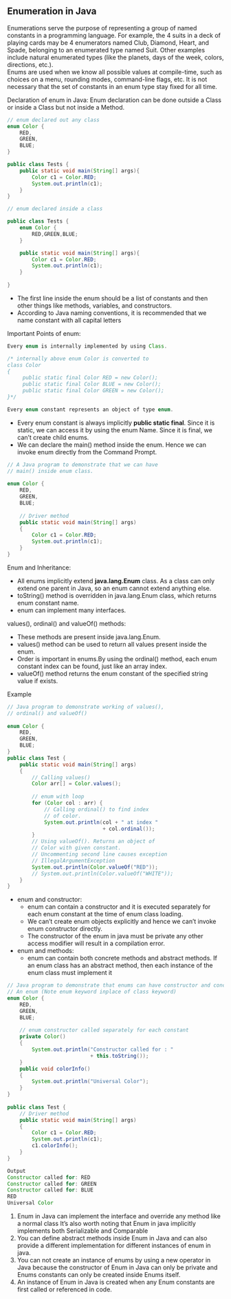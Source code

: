## Enumeration in Java

Enumerations serve the purpose of representing a group of named constants in a programming language. For example, the 4 suits in a deck of playing cards may be 4 enumerators named Club, Diamond, Heart, and Spade, belonging to an enumerated type named Suit. Other examples include natural enumerated types (like the planets, days of the week, colors, directions, etc.).  
Enums are used when we know all possible values at compile-time, such as choices on a menu, rounding modes, command-line flags, etc. It is not necessary that the set of constants in an enum type stay fixed for all time.  

Declaration of enum in Java: Enum declaration can be done outside a Class or inside a Class but not inside a Method.

```java
// enum declared out any class
enum Color {
    RED,
    GREEN,
    BLUE;
}

public class Tests {
    public static void main(String[] args){
        Color c1 = Color.RED;
        System.out.println(c1);
    }
}

// enum declared inside a class

public class Tests {
    enum Color {
        RED,GREEN,BLUE;
    }

    public static void main(String[] args){
        Color c1 = Color.RED;
        System.out.println(c1);
    }
    
}
```

* The first line inside the enum should be a list of constants and then other things like methods, variables, and constructors.  
* According to Java naming conventions, it is recommended that we name constant with all capital letters  

Important Points of enum:

```java
Every enum is internally implemented by using Class.

/* internally above enum Color is converted to
class Color
{
     public static final Color RED = new Color();
     public static final Color BLUE = new Color();
     public static final Color GREEN = new Color();
}*/

Every enum constant represents an object of type enum.

```

* Every enum constant is always implicitly **public static final**. Since it is static, we can access it by using the enum Name. Since it is final, we can’t create child enums.
* We can declare the main() method inside the enum. Hence we can invoke enum directly from the Command Prompt.

```java
// A Java program to demonstrate that we can have
// main() inside enum class.
 
enum Color {
    RED,
    GREEN,
    BLUE;
 
    // Driver method
    public static void main(String[] args)
    {
        Color c1 = Color.RED;
        System.out.println(c1);
    }
}
```

Enum and Inheritance:    
*	All enums implicitly extend **java.lang.Enum** class. As a class can only extend one parent in Java, so an enum cannot extend anything else.  
*	toString() method is overridden in java.lang.Enum class, which returns enum constant name.  
* enum can implement many interfaces.  

values(), ordinal() and valueOf() methods:    
* These methods are present inside java.lang.Enum.  
*	values() method can be used to return all values present inside the enum.  
*	Order is important in enums.By using the ordinal() method, each enum constant index can be found, just like an array index.  
*	valueOf() method returns the enum constant of the specified string value if exists.  

Example

```java
// Java program to demonstrate working of values(),
// ordinal() and valueOf()
 
enum Color {
    RED,
    GREEN,
    BLUE;
}
public class Test {
    public static void main(String[] args)
    {
        // Calling values()
        Color arr[] = Color.values();
 
        // enum with loop
        for (Color col : arr) {
            // Calling ordinal() to find index
            // of color.
            System.out.println(col + " at index "
                               + col.ordinal());
        }
        // Using valueOf(). Returns an object of
        // Color with given constant.
        // Uncommenting second line causes exception
        // IllegalArgumentException
        System.out.println(Color.valueOf("RED"));
        // System.out.println(Color.valueOf("WHITE"));
    }
}

```

* enum and constructor:  
  *	enum can contain a constructor and it is executed separately for each enum constant at the time of enum class loading.  
  *	We can’t create enum objects explicitly and hence we can’t invoke enum constructor directly.  
  *	The constructor of the enum in java must be private any other access modifier will result in a compilation error.   
* enum and methods:    
  *	enum can contain both concrete methods and abstract methods. If an enum class has an abstract method, then each instance of the enum class must implement it

```java
// Java program to demonstrate that enums can have constructor and concrete methods.
// An enum (Note enum keyword inplace of class keyword)
enum Color {
    RED,
    GREEN,
    BLUE;
 
    // enum constructor called separately for each constant
    private Color()
    {
        System.out.println("Constructor called for : "
                           + this.toString());
    }
    public void colorInfo()
    {
        System.out.println("Universal Color");
    }
}
 
public class Test {
    // Driver method
    public static void main(String[] args)
    {
        Color c1 = Color.RED;
        System.out.println(c1);
        c1.colorInfo();
    }
}

Output
Constructor called for: RED
Constructor called for: GREEN
Constructor called for: BLUE
RED
Universal Color

```

1. Enum in Java can implement the interface and override any method like a normal class It’s also worth noting that Enum in java implicitly implements both Serializable and Comparable
2.	 You can define abstract methods inside Enum in Java and can also provide a different implementation for different instances of enum in java.
3.	You can not create an instance of enums by using a new operator in Java because the constructor of Enum in Java can only be private and Enums constants can only be created inside Enums itself.
4.	An instance of Enum in Java is created when any Enum constants are first called or referenced in code.

